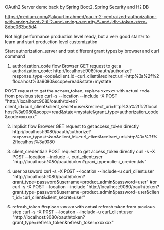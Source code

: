OAuth2 Server demo back by Spring Boot2, Spring Security and H2 DB

https://medium.com/@akourtim.ahmed/oauth-2-centralized-authorization-with-spring-boot-2-0-2-and-spring-security-5-and-jdbc-token-store-8dbc063bd5d4

Not high performance production level ready, but a very good starter to learn and start production level customization


Start authorization_server and test different grant types by browser and curl command

1. authorization_code flow
Browser GET request to get a authorization_code:
http://localhost:9080/oauth/authorize?response_type=code&client_id=curl_client&redirect_uri=http%3a%2f%2flocalhost%3a9080&scope=read&state=mystate

POST request to get the access_token, replace xxxxxx with actual code from previous step
curl -s --location --include -X POST "http://localhost:9080/oauth/token?client_id=curl_client&client_secret=user&redirect_uri=http%3a%2f%2flocalhost%3a9080&scope=read&state=mystate&grant_type=authorization_code&code=xxxxxx"

2. implicit flow
Browser GET request to get access_token directly
http://localhost:9080/oauth/authorize?response_type=token&client_id=curl_client&redirect_uri=http%3a%2f%2flocalhost%3a9080

3. client_credentials
POST request to get access_token directly
curl -s -X POST --location --include -u curl_client:user "http://localhost:9080/oauth/token?grant_type=client_credentials"


4. user password
curl -s -X POST --location --include -u curl_client:user "http://localhost:9080/oauth/token?grant_type=password&username=product_admin&password=user"
#or
curl -s -X POST --location --include "http://localhost:9080/oauth/token?grant_type=password&username=product_admin&password=user&client_id=curl_client&client_secret=user"


5. refresh_token
#replace xxxxxx with actual refresh token from previous step
curl -s -X POST --location --include -u curl_client:user "http://localhost:9080/oauth/token?grant_type=refresh_token&refresh_token=xxxxxx"
